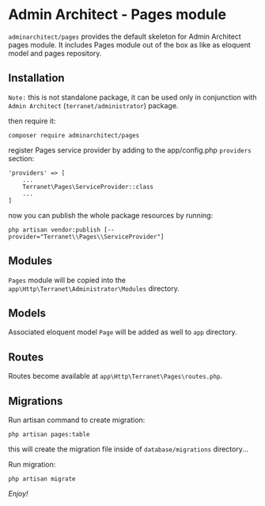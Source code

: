 # Admin Architect - Pages module
`adminarchitect/pages` provides the default skeleton for Admin Architect pages module.
It includes Pages module out of the box as like as eloquent model and pages repository.

## Installation

`Note:` this is not standalone package, it can be used only in conjunction with `Admin Architect` (`terranet/administrator`) package.

then require it:

```
composer require adminarchitect/pages
```

register Pages service provider by adding to the app/config.php `providers` section:

```
'providers' => [
	...
	Terranet\Pages\ServiceProvider::class
	...
]
```

now you can publish the whole package resources by running:

```
php artisan vendor:publish [--provider="Terranet\\Pages\\ServiceProvider"]
```

## Modules
`Pages` module will be copied into the `app\Http\Terranet\Administrator\Modules` directory.

## Models
Associated eloquent model `Page` will be added as well to `app` directory.

## Routes
Routes become available at `app\Http\Terranet\Pages\routes.php`.

## Migrations
Run artisan command to create migration:

```
php artisan pages:table
```

this will create the migration file inside of `database/migrations` directory...

Run migration:
```
php artisan migrate
```

*Enjoy!*
